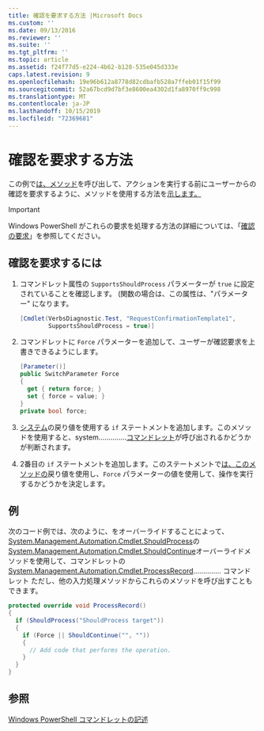 ```yaml
---
title: 確認を要求する方法 |Microsoft Docs
ms.custom: ''
ms.date: 09/13/2016
ms.reviewer: ''
ms.suite: ''
ms.tgt_pltfrm: ''
ms.topic: article
ms.assetid: f24f77d5-e224-4b62-b128-535e045d333e
caps.latest.revision: 9
ms.openlocfilehash: 19e96b612a8778d82cdbafb528a7ffeb01f15f99
ms.sourcegitcommit: 52a67bcd9d7bf3e8600ea4302d1fa8970ff9c998
ms.translationtype: MT
ms.contentlocale: ja-JP
ms.lasthandoff: 10/15/2019
ms.locfileid: "72369681"
---
```

# <a name="how-to-request-confirmations"></a>確認を要求する方法

この例で[は、メソッド](/dotnet/api/System.Management.Automation.Cmdlet.ShouldProcess)を呼び出して、アクションを実行する前にユーザーからの確認を要求するように、メソッドを使用する方法を[示します。](/dotnet/api/System.Management.Automation.Cmdlet.ShouldContinue)

> [!IMPORTANT]
> Windows PowerShell がこれらの要求を処理する方法の詳細については、「[確認の要求](./requesting-confirmation-from-cmdlets.md)」を参照してください。

## <a name="to-request-confirmation"></a>確認を要求するには

1. コマンドレット属性の `SupportsShouldProcess` パラメーターが `true` に設定されていることを確認します。 (関数の場合は、この属性は、"パラメーター" になります。

    ```csharp
    [Cmdlet(VerbsDiagnostic.Test, "RequestConfirmationTemplate1",
            SupportsShouldProcess = true)]
    ```

2. コマンドレットに `Force` パラメーターを追加して、ユーザーが確認要求を上書きできるようにします。

    ```csharp
    [Parameter()]
    public SwitchParameter Force
    {
      get { return force; }
      set { force = value; }
    }
    private bool force;
    ```

3. [システム](/dotnet/api/System.Management.Automation.Cmdlet.ShouldProcess)の戻り値を使用する `if` ステートメントを追加します。このメソッドを使用すると、system..............[コマンドレット](/dotnet/api/System.Management.Automation.Cmdlet.ShouldContinue)が呼び出されるかどうかが判断されます。

4. 2番目の `if` ステートメントを追加します。このステートメントで[は、このメソッドの](/dotnet/api/System.Management.Automation.Cmdlet.ShouldContinue)戻り値を使用し、`Force` パラメーターの値を使用して、操作を実行するかどうかを決定します。

## <a name="example"></a>例

次のコード例では、次のように、をオーバーライドすることによって、[System.Management.Automation.Cmdlet.ShouldProcess](/dotnet/api/System.Management.Automation.Cmdlet.ShouldProcess)の[System.Management.Automation.Cmdlet.ShouldContinue](/dotnet/api/System.Management.Automation.Cmdlet.ShouldContinue)オーバーライドメソッドを使用して、コマンドレットの[System.Management.Automation.Cmdlet.ProcessRecord](/dotnet/api/System.Management.Automation.Cmdlet.ProcessRecord).............. コマンドレット ただし、他の入力処理メソッドからこれらのメソッドを呼び出すこともできます。

```csharp
protected override void ProcessRecord()
{
  if (ShouldProcess("ShouldProcess target"))
  {
    if (Force || ShouldContinue("", ""))
    {
      // Add code that performs the operation.
    }
  }
}
```

## <a name="see-also"></a>参照

[Windows PowerShell コマンドレットの記述](./writing-a-windows-powershell-cmdlet.md)
